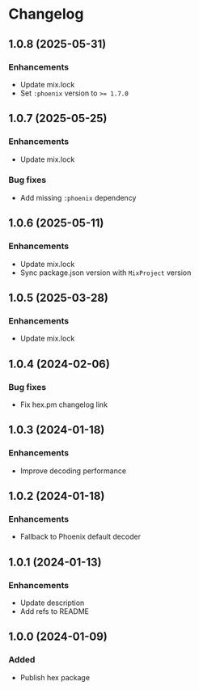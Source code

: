 # Changelog

## 1.0.8 (2025-05-31)

### Enhancements
  - Update mix.lock
  - Set `:phoenix` version to `>= 1.7.0`

## 1.0.7 (2025-05-25)

### Enhancements
  - Update mix.lock

### Bug fixes
  - Add missing `:phoenix` dependency

## 1.0.6 (2025-05-11)

### Enhancements
  - Update mix.lock
  - Sync package.json version with `MixProject` version

## 1.0.5 (2025-03-28)

### Enhancements
  - Update mix.lock

## 1.0.4 (2024-02-06)

### Bug fixes
  - Fix hex.pm changelog link

## 1.0.3 (2024-01-18)

### Enhancements
  - Improve decoding performance

## 1.0.2 (2024-01-18)

### Enhancements
  - Fallback to Phoenix default decoder

## 1.0.1 (2024-01-13)

### Enhancements
  - Update description
  - Add refs to README

## 1.0.0 (2024-01-09)

### Added
  - Publish hex package
